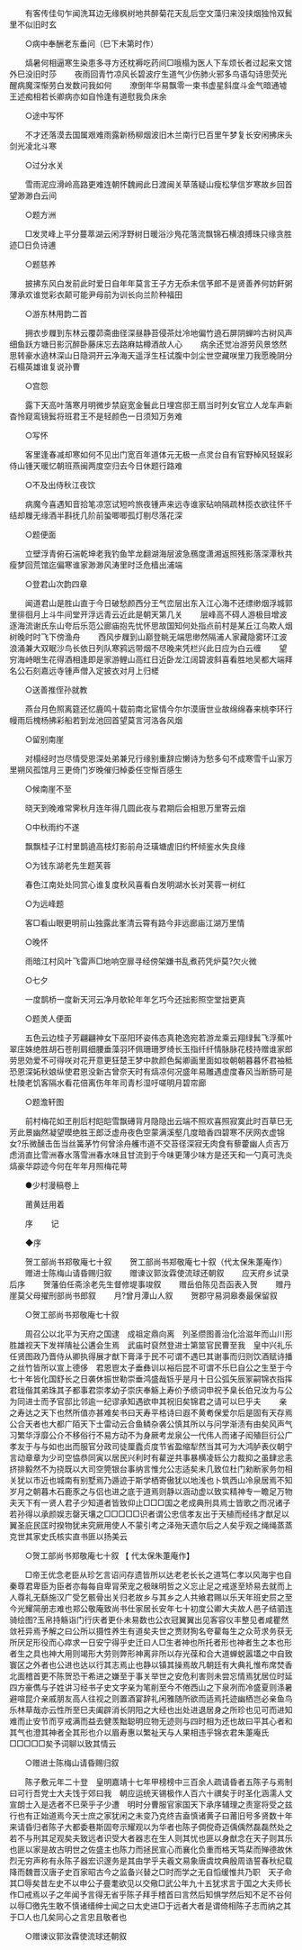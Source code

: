 <!-- { "loadSidebar": true } -->
　　有客传佳句乍闻洗耳边无缘枫树地共醉菊花天乱后空文藻归来没挟烟独怜双鬂里不似旧时玄 

　　○病中奉酬老东垂问（巳下未第时作） 

　　熇暑何相逼寒生染患多寻方还枕褥吃药间□哦榻为医人下车烦长者过起来文馆外巳没旧时莎 
　　夜雨回青竹凉风长碧波疗生道气少伤肺火邪多鸟语勾诗思荧光醒病魔深惭劳白发数问我如何 
　　潦倒年华易飘零一束书虚星斜度斗金气暗通墟王述痴相若长卿病亦如自怜逢有道慰我负床余 

　　○途中写怀 

　　不才还落漠去国属艰难雨露新杨柳烟波旧木兰南行巳百里午梦复长安闲拂床头剑光凌北斗寒 

　　○过分水关 

　　雪雨泥应滑岭高路更难连朝怀魏阙此日渡闽关草落疑山瘦松孳信岁寒故乡回首望渺渺白云间 

　　○题方洲 

　　□发灵峰上平分蔓萃湖云闲浮野树日暖浴沙鳬花落流飘锦石横浪搏珠只缘贪胜迹□日负诗逋 

　　○题慈养 

　　披拂东风白发前此时爱日自年年莫言王子方无忝未信芧郎不是贤善养何妨飦粥薄承欢谁觉彩衣颠可能尹母前为训长向兰阶种福田 

　　○游东林用韵二首 

　　拥衣步屧到东林云覆茆斋曲径深昼静苔侵茶灶冷地偏竹遶石屏阴蝉吟古树风声细鱼跃方塘日影沉醉卧藤床忘去路麻姑樽酒故人心 
　　病余还觉冶游劳风景悠然思转豪水遶林深山日隐洞开云净海天遥浮生枉试腹中剑尘世空藏咲里刀我愿晚阴分石榻英雄谁复说孙曹 

　　○宫怨 

　　露下天高叶落寒月明微步禁庭宽金鬟此日埋宫邸王扇当时列女官立人龙车声新杳怜窥鸾镜鬂将班君王不是轻颜色一日须知万务难 

　　○写怀 

　　客里逢春减却寒如何不见出门宽百年道体元无极一点灵台自有官野棹风轻娱彩侍山锺天暖忆朝班燕闽两度空归去今日休题行路难 

　　○不及出侍秋江夜饮 

　　病魔今喜遇知音拾笔凉窓试短吟旅夜锺声来远寺谁家砧响隔疏林揽衣欲往怀千结却屧无缘酒半斟抚几阶前蛩唧唧孤灯剔尽落花深 

　　○题便面 

　　立壁浮青俯石湍乾坤老我钓鱼竿龙翻湖海层波急鴈度潇湘返照残影落深潭秋共瘦梦回荒馆迄偏寒谁家渺渺风涛里时泛危樯出浦端 

　　○登君山次韵四章 

　　闻道君山是胜山直于今日破愁颜西分王气峦层出东入江心海不还缥缈烟浮城郭里徘徊月上斗牛间堂开浮远青云近此是朝天第几关 
　　层峰高不碍人游极目增波逐海流谢氏东山夸后乐范公廊庙抱先忧怀思故国知何处指点前村是某丘江鸟欺人烟树晚时时飞下傍渔舟 
　　西风步屧到山巅登眺无端思缈然隔浦人家藏隐雾环江波浪涌兼大双眠沙鸟长依日列队寒鸦远带烟不尽晚来凭栏兴此日应为白云缠 
　　望穷海峙眼生花得酒相逢即是家游鲤山高红日近卧龙江阔碧波斜喜看胜地吴都大端拜名公石刻嘉远寺锺声僧入定披衣对月上归槎 

　　○送善推侄孙就教 

　　燕台月色照离筵还忆鹿鸣十载前南北宦情今尔尔漠唐世业故绵绵春来桃李环行幔雨后槐杨拂彩船若到龙池回首望莫言河洛各风烟 

　　○留别南崖 

　　对榻经时岂尽情受恩深处弟兼兄行缘别重辞应懒诗为愁多句不成寒雪千山家万里朔风孤馆月三更倚门岁晚催归棹委任空惭百感生 

　　○候南崖不至 

　　晓天到晚难常霁秋月连年得几圆此夜与君期后会相思万里寄云烟 

　　○中秋雨约不遂 

　　飘飘桂子江村里鹊遶高枝灯影前舟泛璜塘虗旧约杯倾鉴水失良缘 

　　○为钱东湖老先生题芙蓉 

　　春色江南处处同赏心谁复度秋风喜看白发明湖水长对芙蓉一树红 

　　○为远峰题 

　　客□看山眼更明前山独露此峯清云霄有路今非远廊庙江湖万里情 

　　○晚怀 

　　雨暗江村风叶飞雷声□地响空扉寻经傍架嫌书乱煮药凭炉莫?欠火微 

　　○七夕 

　　一度鹊桥一度新天河云净月欹轮年年乞巧今还拙影照空堂拙更真 

　　○题羙人便面 

　　五色云边桂子芳翩翩神女下巫阳环姿伟态真艳逸宛若游龙乘云翔绿鬂飞浮蕉叶翠庄姝绝胜胡石苍削肩细腰垂藻羽环佩珊珊罗绮长玉指纤纤情脉脉花枝持赠谁家郎劳思効爱不可得咲对花开意更狂楚王梦中款颜色髯卿画里面如妆朝朝暮暮怀君袖秪恐恩深妬秋娘纵使君恩没新古曾奈天时有熇凉何况盛年易雕遇虚度春风当断肠可是杜陵老饥客隔水看花倍离伤年年司青杉湿吁嗟明月碧帘廊 

　　○题澹轩图 

　　前村梅花如玊削后村皑皑雪飘礡背月隐隐出云端不照欢喜照寂寞此时百草巳无芳此景幽然凝望暯绝胜王郎泛虚舟夜色空蒙满溪壑几度暗香四碧寒不厌网衣虚锦女?乐微醺击缶当丝簧茅竹何曾涂舟艧市道不交苔径深寂无肉食有藜藿幽人贞吉万虑消直比雪洲春水落雪洲春水味且甘流到于今味更薄少味方是还天和一勺真可洗炎熇豪华踪迹今何在年年月照梅花萼 

　　●少村漫稿卷上 

　　莆黄廷用着 

　　序 
　　记 

　　◆序 

　　贺工部尚书郑敬庵七十叙 
　　贺工部尚书郑敬庵七十叙（代太保朱萐庵作） 
　　赠进士陈梅山请昏赐归叙 
　　赠谏议郭汝霖使流球还朝叙 
　　应天府乡试录后序 
　　贺藩伯任斋涂老先生督修堤事竣叙 
　　赠岳伯陈见吾函表入贺 
　　赠丹崖莫父母擢刑部尚书郎叙 
　　月?曾月潭山人叙 
　　贺郡守易洞皋奏最保留叙 

　　○贺工部尚书郑敬庵七十叙 

　　周召公以北平为天府之国逮　成祖定鼎向离　列圣缵图善治化洽滋年而山川形胜雄视天下发祥隤祉公遘会生焉　武庙时裒然登进士第筮官民曹至我　皇中兴礼乐任贤图政乃晋侍从卿执得展才猷下膏泽于民不可谓不遇巳其谢事而归则饮酒赋诗播之丝竹皆所以宣上德侈　君恩鬯太子垂彝训以裕后昆不可谓不乐巳自公之生至于今七十年皆化国舒长之日袭休振世勒崇垂鸿盛哉铄乎是月十日公弧矢辰冡嗣锦衣指挥君珑偕其弟珠其子都事君崇孝幼子崇庆奉觞上寿价予缋词申祝予臬长伯兄汝为与公为同进士而予官邸比邻逾一纪谬承知遇欲申其祝旧矣锦君之请可以巳乎夫 
　　亲之寿达之天下也然所值亦甚难矣书曰天寿平格诗曰遐不黄耇保爱尔后是固有天存焉公合天者也大都广陌天下士雷动云合鱼鳞杂袭公慎其所以与问学渐渍有由矣风声气习繁华浮靡公介不移俗行不易方动不为身厥考龙泉公一代伟人而诸子闳殖巨衍公广孝友于与与如也出而服官分政司徒厘蠹贞度节省盈缩犁然当其可为大鸿胪表仪朝宁言动章章为少司空恊恭同寅以居民兴利时有雚逆共事暴横凌轹公力裁抑之虽肆忿恚挤排毅然不为挠既以大司空筦银台事纳言惟允公志适矣未几致位杜门勑断家务勿相关犹以市近也城南有别墅焉乃遁迹于斯学栖寄傲犹以地浅也卜筑西山冷泉居焉不知岁月之朝暮木石鹿豕之与侣也进之底于道焉则静以涵动虚以致实精神专一瞻足万物夫天下有一贤人君子少知道者皆致仰止□□□国之老成典刑具焉士皆歌之而况诸子若孙得以承颜娱志罄天壤之□□□□□识者谓公忠信孝友出于天植而经纬才猷足以翼圣庇民匡时揆物犹未究厥用使人不蒙引考之泽殆天遗尔后之人矣乎观之绳绳蒸蒸克世其家史氏核实直书匪以扬美云 

　　○贺工部尚书郑敬庵七十叙 【 代太保朱萐庵作】 

　　□帝王优念老臣从珍乞言诏问存遗皆所以达老老长长之道笃仁孝以风海宇也自秦尊君卑臣为臣者亦每每自卑冐荣宠之极昧明哲之义忘止足之戒遂至矫易去就而上人尊礼无繇施汉广受乞骸骨出关归老故乡与其乡之人共飨君赐以乐天年班史屃之至今光耀简册志难也郑公敬庵致尚书仕家居长安年七十初度公卿大夫故人邑子结驷连骑绘图?玉帛持觞诣门行庆者更仆未易数也公衣冠翼翼出见客容仪丰整见者咸瞿然敛衽异焉予解之曰公所以摄性养生有道矣夫世之贾财狥名夸雚每生之众苛求务获无所厌足形役而心瘁求一日安宁得乎史迁曰人□生者神也所托者形也神者生之本也形者生之具也神大用则竭形大劳则弊形神离非所以存光葆和合大道蝉蜕嚣壒之中自致寰区之外者也公进也达以行其志焉止也静以镇其操焉故凡朝廷有大典礼惟布席焚香北面稽首更不陈贺恐干希进之嫌至于事关举世之安危利害则未尝忘情焉犹居位时延四方豪儁与子姓讲习经书子史文字亲为笔削至今不倦西山之下泉冽而冷盛夏则涤暑避喧昆介亲戚朋友高人往视之则置酒宴辞礼闲雅随所欲而适焉托迹幽栖岂必亲鱼鸟乐林草哉亦云性所至巳夫阖辟消长阴阳之大经也出处进退居身之所珍也见可而进知难而止安节而亨戒满而益去健羡黜聪明应物无迹则与四时相为还也故曰平其心者和其气也澄其神者全其形也介以眉寿惠以繁祉天与人果相违乎锦衣君朱萐庵氏□□□□□矣予词聊以致其情云 

　　○赠进士陈梅山请昏赐归叙 

　　陈子敷元年二十登　皇明嘉靖十七年甲榜榜中三百余人疏请昏者五陈子与焉制曰可行吾党士大夫饯于郊曰我　朝应运统天锡极作人百六十禩矣于时圣化涵濡人文宣朗士入是选者不巳荣乎子少遭　明时分曹服官家国天下承序辅理之责寔将受之兹行也有正始道焉今天士庶之家犹闲之未变乃克终吉盍慎诸黄子曰莆旧号多贤数十年来请昏归者陈子大都委巷斯固夸示耀观以为华者也陈子倜傥奇迈偊偊然磊磊然处之若不与刑其足观矣夫致远者识受大者器志在生人则其忧也匪以身猷念在天子则其乐也匪以家是故古明世之佐盛主也陈力而拯民宣心而襄化负重而格天笃棐而殚德故休烈无穷声称有永陈子器宏识邃务是其由学乎夫羲文易象唐虞坟典殷周诰誓春秋纪载降而魏晋汉唐子史百家昭古今之监备兴替之□时而学之无自慆缓惟共乃职　天子命其□辱矣昔左史不以申公子亹耄欲见以交儆□武公年九十五犹求言于国之大夫师长作□戒焉以子之年闻予言得无省乎陈子拜手稽首曰言然后知惧学然后知不足不谷何以辱□徼先生敢不慎诸缙绅士闻之曰太史进□于远者大者是谓倚相陈子志而纳之其于□人也几矣同心之言忠且敬者也 

　　○赠谏议郭汝霖使流球还朝叙 

